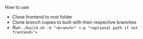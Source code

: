 How to use:

- Clone frontend to root folder
- Clone branch copies to built with their respective branches
- Run `./build.sh -b "<branch>" <-p "<optional path if not frontend>">`